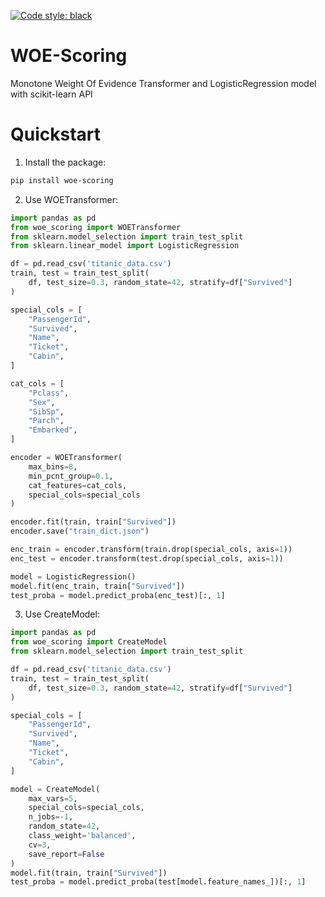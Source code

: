 [![Code style: black](https://img.shields.io/badge/code%20style-black-000000.svg)](https://github.com/psf/black)
# WOE-Scoring
Monotone Weight Of Evidence Transformer and LogisticRegression model with scikit-learn API

# Quickstart

1. Install the package:
```bash
pip install woe-scoring
```

2. Use WOETransformer:
```python
import pandas as pd
from woe_scoring import WOETransformer
from sklearn.model_selection import train_test_split
from sklearn.linear_model import LogisticRegression

df = pd.read_csv('titanic_data.csv')
train, test = train_test_split(
    df, test_size=0.3, random_state=42, stratify=df["Survived"]
)

special_cols = [
    "PassengerId",
    "Survived",
    "Name",
    "Ticket",
    "Cabin",
]

cat_cols = [
    "Pclass",
    "Sex",
    "SibSp",
    "Parch",
    "Embarked",
]

encoder = WOETransformer(
    max_bins=8,
    min_pcnt_group=0.1,
    cat_features=cat_cols,
    special_cols=special_cols
)

encoder.fit(train, train["Survived"])
encoder.save("train_dict.json")

enc_train = encoder.transform(train.drop(special_cols, axis=1))
enc_test = encoder.transform(test.drop(special_cols, axis=1))

model = LogisticRegression()
model.fit(enc_train, train["Survived"])
test_proba = model.predict_proba(enc_test)[:, 1]
```
3. Use CreateModel:

```python
import pandas as pd
from woe_scoring import CreateModel
from sklearn.model_selection import train_test_split

df = pd.read_csv('titanic_data.csv')
train, test = train_test_split(
    df, test_size=0.3, random_state=42, stratify=df["Survived"]
)

special_cols = [
    "PassengerId",
    "Survived",
    "Name",
    "Ticket",
    "Cabin",
]

model = CreateModel(
    max_vars=5,
    special_cols=special_cols,
    n_jobs=-1,
    random_state=42,
    class_weight='balanced',
    cv=3,
    save_report=False
)
model.fit(train, train["Survived"])
test_proba = model.predict_proba(test[model.feature_names_])[:, 1]
```
